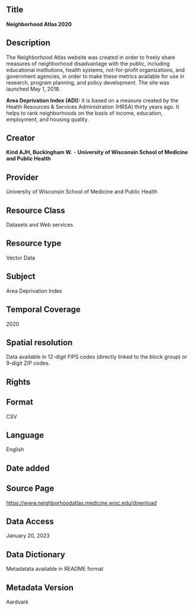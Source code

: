 ## Title

**Neighborhood Atlas 2020**

## Description
The Neighborhood Atlas website was created in order to freely share measures of neighborhood disadvantage with the public, including educational institutions, health systems, not-for-profit organizations, and government agencies, in order to make these metrics available for use in research, program planning, and policy development. The site was launched May 1, 2018.

**Area Deprivation Index (ADI):** It is based on a measure created by the Health Resources & Services Administration (HRSA) thirty years ago. It helps to rank neighborhoods on the basis of  income, education, employment, and housing quality. 

## Creator
**Kind AJH, Buckingham W.** - **University of Wisconsin School of Medicine and Public Health**

## Provider
University of Wisconsin School of Medicine and Public Health

## Resource Class 
Datasets and Web services

## Resource type 
Vector Data

## Subject
Area Deprivation Index 

## Temporal Coverage
2020

## Spatial resolution
Data available in 12-digit FIPS codes (directly linked to the block group) or 9-digit ZIP codes.

## Rights


## Format
CSV
## Language
English
## Date added

## Source Page
https://www.neighborhoodatlas.medicine.wisc.edu/download

## Data Access
 January 20, 2023

## Data Dictionary
Metadatata available in README format 

## Metadata Version

Aardvark